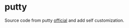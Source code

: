 # putty
Source code from putty [official](http://www.chiark.greenend.org.uk/~sgtatham/putty/) and add self customization.
